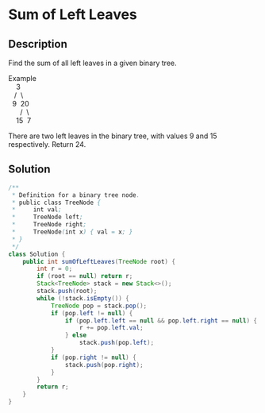 # Sum of Left Leaves
## Description
Find the sum of all left leaves in a given binary tree.

Example
<br>
&nbsp;&nbsp;&nbsp;&nbsp;3 <br>
&nbsp;&nbsp;&nbsp;/&nbsp;&nbsp;\ <br>
&nbsp;&nbsp;9&nbsp;&nbsp;20 <br>
&nbsp;&nbsp;&nbsp;&nbsp;&nbsp;&nbsp;/&nbsp;&nbsp;\ <br>
&nbsp;&nbsp;&nbsp;&nbsp;15&nbsp;&nbsp;7 <br>

There are two left leaves in the binary tree, with values 9 and 15 respectively. Return 24.

## Solution
```java
/**
 * Definition for a binary tree node.
 * public class TreeNode {
 *     int val;
 *     TreeNode left;
 *     TreeNode right;
 *     TreeNode(int x) { val = x; }
 * }
 */
class Solution {
    public int sumOfLeftLeaves(TreeNode root) {
        int r = 0;
        if (root == null) return r; 
        Stack<TreeNode> stack = new Stack<>();
        stack.push(root);
        while (!stack.isEmpty()) {
            TreeNode pop = stack.pop();
            if (pop.left != null) {
                if (pop.left.left == null && pop.left.right == null) {
                    r += pop.left.val;
                } else
                    stack.push(pop.left);
            }
            if (pop.right != null) {
                stack.push(pop.right);
            }
        }
        return r;
    }
}
```